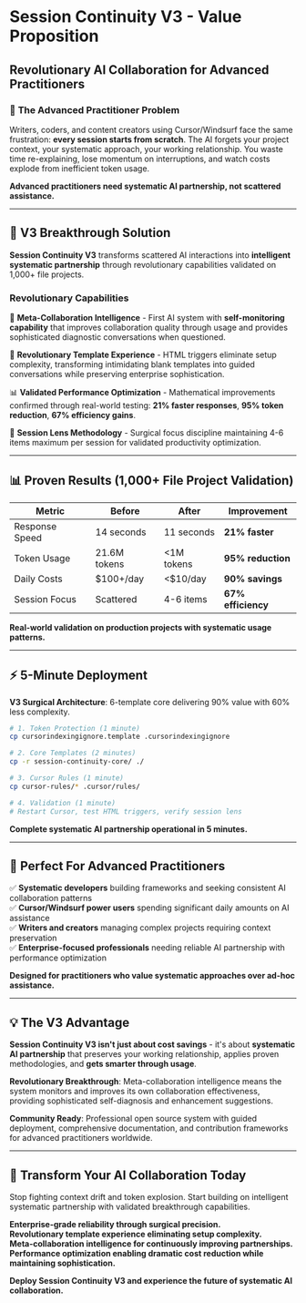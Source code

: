 # Session Continuity V3 - Value Proposition

## Revolutionary AI Collaboration for Advanced Practitioners

### 🎯 **The Advanced Practitioner Problem**

Writers, coders, and content creators using Cursor/Windsurf face the same frustration: **every session starts from scratch**. The AI forgets your project context, your systematic approach, your working relationship. You waste time re-explaining, lose momentum on interruptions, and watch costs explode from inefficient token usage.

**Advanced practitioners need systematic AI partnership, not scattered assistance.**

---

## 🚀 **V3 Breakthrough Solution**

**Session Continuity V3** transforms scattered AI interactions into **intelligent systematic partnership** through revolutionary capabilities validated on 1,000+ file projects.

### **Revolutionary Capabilities**

🧠 **Meta-Collaboration Intelligence** - First AI system with **self-monitoring capability** that improves collaboration quality through usage and provides sophisticated diagnostic conversations when questioned.

🚀 **Revolutionary Template Experience** - HTML triggers eliminate setup complexity, transforming intimidating blank templates into guided conversations while preserving enterprise sophistication.

📊 **Validated Performance Optimization** - Mathematical improvements confirmed through real-world testing: **21% faster responses**, **95% token reduction**, **67% efficiency gains**.

🎯 **Session Lens Methodology** - Surgical focus discipline maintaining 4-6 items maximum per session for validated productivity optimization.

---

## 📊 **Proven Results** (1,000+ File Project Validation)

| **Metric** | **Before** | **After** | **Improvement** |
|------------|------------|-----------|-----------------|
| Response Speed | 14 seconds | 11 seconds | **21% faster** |
| Token Usage | 21.6M tokens | <1M tokens | **95% reduction** |
| Daily Costs | $100+/day | <$10/day | **90% savings** |
| Session Focus | Scattered | 4-6 items | **67% efficiency** |

**Real-world validation on production projects with systematic usage patterns.**

---

## ⚡ **5-Minute Deployment**

**V3 Surgical Architecture**: 6-template core delivering 90% value with 60% less complexity.

```bash
# 1. Token Protection (1 minute)
cp cursorindexingignore.template .cursorindexingignore

# 2. Core Templates (2 minutes) 
cp -r session-continuity-core/ ./

# 3. Cursor Rules (1 minute)
cp cursor-rules/* .cursor/rules/

# 4. Validation (1 minute)
# Restart Cursor, test HTML triggers, verify session lens
```

**Complete systematic AI partnership operational in 5 minutes.**

---

## 🎯 **Perfect For Advanced Practitioners**

✅ **Systematic developers** building frameworks and seeking consistent AI collaboration patterns  
✅ **Cursor/Windsurf power users** spending significant daily amounts on AI assistance  
✅ **Writers and creators** managing complex projects requiring context preservation  
✅ **Enterprise-focused professionals** needing reliable AI partnership with performance optimization  

**Designed for practitioners who value systematic approaches over ad-hoc assistance.**

---

## 💡 **The V3 Advantage**

**Session Continuity V3 isn't just about cost savings** - it's about **systematic AI partnership** that preserves your working relationship, applies proven methodologies, and **gets smarter through usage**.

**Revolutionary Breakthrough**: Meta-collaboration intelligence means the system monitors and improves its own collaboration effectiveness, providing sophisticated self-diagnosis and enhancement suggestions.

**Community Ready**: Professional open source system with guided deployment, comprehensive documentation, and contribution frameworks for advanced practitioners worldwide.

---

## 🚀 **Transform Your AI Collaboration Today**

Stop fighting context drift and token explosion. Start building on intelligent systematic partnership with validated breakthrough capabilities.

**Enterprise-grade reliability through surgical precision.**  
**Revolutionary template experience eliminating setup complexity.**  
**Meta-collaboration intelligence for continuously improving partnerships.**  
**Performance optimization enabling dramatic cost reduction while maintaining sophistication.**

**Deploy Session Continuity V3 and experience the future of systematic AI collaboration.**